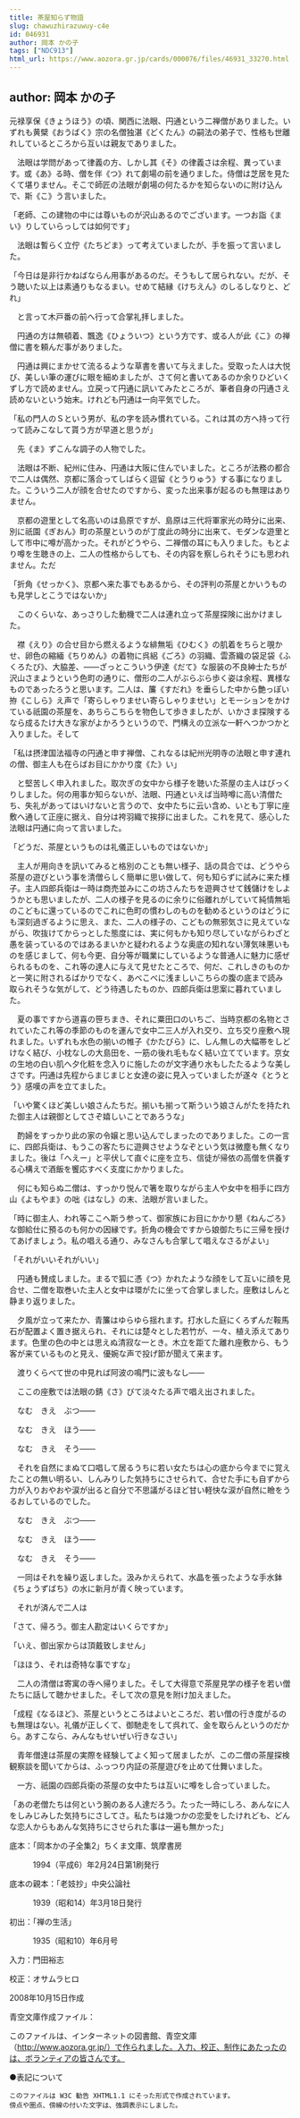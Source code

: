 ```yaml
---
title: 茶屋知らず物語
slug: chawuzhirazuwuy-c4e
id: 046931
author: 岡本 かの子
tags: ["NDC913"]
html_url: https://www.aozora.gr.jp/cards/000076/files/46931_33270.html
---
```


## author: 岡本 かの子

元禄享保《きょうほう》の頃、関西に法眼、円通という二禅僧がありました。いずれも黄檗《おうばく》宗の名僧独湛《どくたん》の嗣法の弟子で、性格も世離れしているところから互いは親友でありました。

　法眼は学問があって律義の方、しかし其《そ》の律義さは余程、異っています。或《あ》る時、僧を伴《つ》れて劇場の前を通りました。侍僧は芝居を見たくて堪りません。そこで師匠の法眼が劇場の何たるかを知らないのに附け込んで、斯《こ》う言いました。

「老師、この建物の中には尊いものが沢山あるのでございます。一つお詣《まい》りしていらっしては如何です」

　法眼は暫らく立佇《たちどま》って考えていましたが、手を振って言いました。

「今日は是非行かねばならん用事があるのだ。そうもして居られない。だが、そう聴いた以上は素通りもなるまい。せめて結縁《けちえん》のしるしなりと、どれ」

　と言って木戸番の前へ行って合掌礼拝しました。

　円通の方は無頓着、飄逸《ひょういつ》という方です、或る人が此《こ》の禅僧に書を頼んだ事がありました。

　円通は興にまかせて流るるような草書を書いて与えました。受取った人は大悦び、美しい筆の運びに眼を細めましたが、さて何と書いてあるのか余りひどいくずし方で読めません。立戻って円通に訊いてみたところが、筆者自身の円通さえ読めないという始末。けれども円通は一向平気でした。

「私の門人のＳという男が、私の字を読み慣れている。これは其の方へ持って行って読みこなして貰う方が早道と思うが」

　先《ま》ずこんな調子の人物でした。

　法眼は不断、紀州に住み、円通は大阪に住んでいました。ところが法務の都合で二人は偶然、京都に落合ってしばらく逗留《とうりゅう》する事になりました。こういう二人が顔を合せたのですから、変った出来事が起るのも無理はありません。



　京都の遊里として名高いのは島原ですが、島原は三代将軍家光の時分に出来、別に祇園《ぎおん》町の茶屋というのが丁度此の時分に出来て、モダンな遊里として市中に噂が高かった。それがどうやら、二禅僧の耳にも入りました。もとより噂を生聴きの上、二人の性格からしても、その内容を察しられそうにも思われません。ただ

「折角《せっかく》、京都へ来た事でもあるから、その評判の茶屋とかいうものも見学しとこうではないか」

　このくらいな、あっさりした動機で二人は連れ立って茶屋探険に出かけました。

　襟《えり》の合せ目から燃えるような緋無垢《ひむく》の肌着をちらと覗かせ、卵色の縮緬《ちりめん》の着物に呉絽《ごろ》の羽織、雲斎織の袋足袋《ふくろたび》、大脇差、――ざっとこういう伊達《だて》な服装の不良紳士たちが沢山さまようという色町の通りに、僧形の二人がぶらぶら歩く姿は余程、異様なものであったろうと思います。二人は、簾《すだれ》を垂らした中から艶っぽい拵《こしら》え声で「寄らしゃりませい寄らしゃりませい」とモーションをかけている祇園の茶屋を、あちらこちらを物色して歩きましたが、いかさま探険するなら成るたけ大きな家がよかろうというので、門構えの立派な一軒へつかつかと入りました。そして

「私は摂津国法福寺の円通と申す禅僧、これなるは紀州光明寺の法眼と申す連れの僧、御主人も在らばお目にかかり度《た》い」

　と堅苦しく申入れました。取次ぎの女中から様子を聴いた茶屋の主人はびっくりしました。何の用事か知らないが、法眼、円通といえば当時噂に高い清僧たち、失礼があってはいけないと言うので、女中たちに云い含め、いとも丁寧に座敷へ通して正座に据え、自分は袴羽織で挨拶に出ました。これを見て、感心した法眼は円通に向って言いました。

「どうだ、茶屋というものは礼儀正しいものではないか」

　主人が用向きを訊いてみると格別のことも無い様子、話の具合では、どうやら茶屋の遊びという事を清僧らしく簡単に思い做して、何も知らずに試みに来た様子。主人四郎兵衛は一時は商売並みにこの坊さんたちを遊興させて銭儲けをしようかとも思いましたが、二人の様子を見るのに余りに俗離れがしていて純情無垢のこどもに還っているのでこれに色町の慣わしのものを勧めるというのはどうにも深刻過ぎるように思え、また、二人の様子の、こどもの無邪気さに見えていながら、吹抜けてからっとした態度には、実に何もかも知り尽していながらわざと愚を装っているのではあるまいかと疑われるような奥底の知れない薄気味悪いものを感じまして、何も今更、自分等が職業にしているような普通人に魅力に感ぜられるものを、これ等の達人に与えて見せたところで、何だ、これしきのものかと一笑に附されるばかりでなく、あべこべに浅ましいこちらの腹の底まで読み取られそうな気がして、どう待遇したものか、四郎兵衛は思案に暮れていました。

　夏の事ですから道喜の笹ちまき、それに粟田口のいちご、当時京都の名物とされていたこれ等の季節のものを運んで女中二三人が入れ交り、立ち交り座敷へ現れました。いずれも水色の揃いの帷子《かたびら》に、しん無しの大幅帯をしどけなく結び、小枕なしの大島田を、一筋の後れ毛もなく結い立てています。京女の生地の白い肌へ夕化粧を念入りに施したのが文字通り水もしたたるような美しさです。円通は先程からまじまじと女達の姿に見入っていましたが遂々《とうとう》感嘆の声を立てました。

「いや驚くほど美しい娘さんたちだ。揃いも揃って斯ういう娘さんがたを持たれた御主人は親御としてさぞ嬉しいことであろうな」

　酌婦をすっかり此の家の令嬢と思い込んでしまったのでありました。この一言に、四郎兵衛は、もうこの客たちに遊興させようなぞという気は微塵も無くなりました。後は「へえー」と平伏して直ぐに座を立ち、信徒が帰依の高僧を供養する心構えで酒飯を饗応すべく支度にかかりました。

　何にも知らぬ二僧は、すっかり悦んで箸を取りながら主人や女中を相手に四方山《よもやま》の咄《はなし》の末、法眼が言いました。

「時に御主人、われ等ここへ斯う参って、御家族にお目にかかり懇《ねんごろ》な御給仕に預るのも何かの因縁です。折角の機会ですから娘御たちに三帰を授けてあげましょう。私の唱える通り、みなさんも合掌して唱えなさるがよい」

「それがいいそれがいい」

　円通も賛成しました。まるで狐に憑《つ》かれたような顔をして互いに顔を見合せ、二僧を取巻いた主人と女中は環がたに坐って合掌しました。座敷はしんと静まり返りました。

　夕風が立って来たか、青簾はゆらゆら揺れます。打水した庭にくろずんだ鞍馬石が配置よく置き据えられ、それには楚々とした若竹が、一々、植え添えてあります。色里の色の中とは思えぬ清寂な一とき。木立を距てた離れ座敷から、もう客が来ているものと見え、優婉な声で投げ節が聞えて来ます。

　渡りくらべて世の中見れば阿波の鳴門に波もなし――

　ここの座敷では法眼の錆《さ》びて淡々たる声で唱え出されました。

　なむ　きえ　ぶつ――

　なむ　きえ　ほう――

　なむ　きえ　そう――

　それを自然にまぬて口唱して居るうちに若い女たちは心の底から今までに覚えたことの無い明るい、しんみりした気持ちにさせられて、合せた手にも自ずから力が入りおやおや涙が出ると自分で不思議がるほど甘い軽快な涙が自然に瞼をうるおしているのでした。

　なむ　きえ　ぶつ――

　なむ　きえ　ほう――

　なむ　きえ　そう――

　一同はそれを繰り返しました。汲みかえられて、水晶を張ったような手水鉢《ちょうずばち》の水に新月が青く映っています。

　それが済んで二人は

「さて、帰ろう。御主人勘定はいくらですか」

「いえ、御出家からは頂戴致しません」

「ほほう、それは奇特な事ですな」



　二人の清僧は寄寓の寺へ帰りました。そして大得意で茶屋見学の様子を若い僧たちに話して聴かせました。そして次の意見を附け加えました。

「成程《なるほど》、茶屋というところはよいところだ、若い僧の行き度がるのも無理はない。礼儀が正しくて、御馳走をして呉れて、金を取らんというのだから。あすこなら、みんなもせいぜい行きなさい」

　青年僧達は茶屋の実際を経験してよく知って居ましたが、この二僧の茶屋探検観察談を聞いてからは、ふっつり内証の茶屋遊びを止めて仕舞いました。

　一方、祇園の四郎兵衛の茶屋の女中たちは互いに噂をし合っていました。

「あの老僧たちは何という腕のある人達だろう。たった一時にしろ、あんなに人をしみじみした気持ちにさしてさ。私たちは幾つかの恋愛をしたけれども、どんな恋人からもあんな気持ちにさせられた事は一遍も無かった」













底本：「岡本かの子全集2」ちくま文庫、筑摩書房


　　　1994（平成6）年2月24日第1刷発行

底本の親本：「老妓抄」中央公論社

　　　1939（昭和14）年3月18日発行

初出：「禅の生活」

　　　1935（昭和10）年6月号

入力：門田裕志

校正：オサムラヒロ

2008年10月15日作成

青空文庫作成ファイル：

このファイルは、インターネットの図書館、青空文庫（http://www.aozora.gr.jp/）で作られました。入力、校正、制作にあたったのは、ボランティアの皆さんです。











●表記について


	このファイルは W3C 勧告 XHTML1.1 にそった形式で作成されています。
	傍点や圏点、傍線の付いた文字は、強調表示にしました。